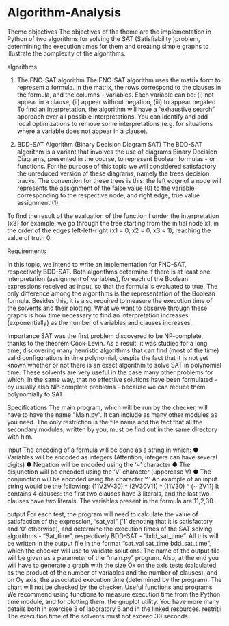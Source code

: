 # Algorithm-Analysis

Theme objectives
The objectives of the theme are the implementation in Python of two algorithms for
solving the SAT (Satisfiability )problem, determining the execution times for them and creating
simple graphs to illustrate the complexity of the algorithms.

algorithms
1. The FNC-SAT algorithm
The FNC-SAT algorithm uses the matrix form to represent a
formula. In the matrix, the rows correspond to the clauses in the formula, and the columns -
variables. Each variable can be:
(i) not appear in a clause, 
(ii) appear without
negation, 
(iii) to appear negated. To find an interpretation, the algorithm will have a
“exhaustive search” approach over all possible interpretations. You can
identify and add local optimizations to remove some interpretations (e.g. for
situations where a variable does not appear in a clause).

2. BDD-SAT Algorithm (Binary Decision Diagram SAT)
The BDD-SAT algorithm is a variant that involves the use of diagrams
Binary Decision Diagrams, presented in the course, to
represent Boolean formulas - or functions. For the purpose of this topic we will
considered satisfactory the unreduced version of these diagrams, namely the trees
decision tracks.
The convention for these trees is this: the left edge of a node will
represents the assignment of the false value (0) to the variable corresponding to the respective node, and
right edge, true value assignment (1).

To find the result of the evaluation of the function f under the interpretation {x3} for example,
we go through the tree starting from the initial node x1, in the order of the edges
left-left-right (x1 = 0, x2 = 0, x3 = 1), reaching the value of
truth 0.


Requirements

In this topic, we intend to write an implementation for
FNC-SAT, respectively BDD-SAT. Both algorithms determine if there is at least one
interpretation (assignment of variables), for each of the Boolean expressions
received as input, so that the formula is evaluated to true. The only difference
among the algorithms is the representation of the Boolean formula. Besides this,
it is also required to measure the execution time of the solvents and their plotting.
What we want to observe through these graphs is how time
necessary to find an interpretation increases (exponentially) as the number of
variables and clauses increases.

Importance
SAT was the first problem discovered to be NP-complete, thanks to the theorem
Cook-Levin. As a result, it was studied for a long time, discovering many
heuristic algorithms that can find (most of the time) valid configurations in time
polynomial, despite the fact that it is not yet known whether or not there is an exact algorithm
to solve SAT in polynomial time. These solvents are very useful in the case
many other problems for which, in the same way, that no effective solutions have been formulated - by
usually also NP-complete problems - because we can reduce them polynomially to SAT.

Specifications
The main program, which will be run by the checker, will have to have the name
"Main.py". It can include as many other modules as you need. The only restriction
is the file name and the fact that all the secondary modules, written by you, must be
find out in the same directory with him.

input
The encoding of a formula will be done as a string in which:
● Variables will be encoded as integers (Attention, integers can have several
digits)
● Negation will be encoded using the ‘~’ character
● The disjunction will be encoded using the ‘V’ character (uppercase V)
● The conjunction will be encoded using the character ‘^’
An example of an input string would be the following:
(11V2V-30) ^ (2V30V11) ^ (11V30) ^ (~ 2V11)
It contains 4 clauses: the first two clauses have 3 literals, and the last two clauses have
two literals. The variables present in the formula are 11,2,30.

output
For each test, the program will need to calculate the value of
satisfaction of the expression, “sat_val” (‘1’ denoting that it is satisfactory and ‘0’
otherwise), and determine the execution times of the SAT solving algorithms -
“Sat_time”, respectively BDD-SAT - “bdd_sat_time”. All this will be written in
the output file in the format “sat_val sat_time bdd_sat_time”, which the checker will
use to validate solutions.
The name of the output file will be given as a parameter of the “main.py” program.
Also, at the end you will have to generate a graph with the size Ox on the axis
tests (calculated as the product of the number of variables and the number of clauses), and on
Oy axis, the associated execution time (determined by the program). The chart will not be
checked by the checker.
Useful functions and programs
We recommend using functions to measure execution time
from the Python time module, and for plotting them, the gnuplot utility. You have more
many details both in exercise 3 of laboratory 6 and in the linked resources.
restriţii
The execution time of the solvents must not exceed 30 seconds.
